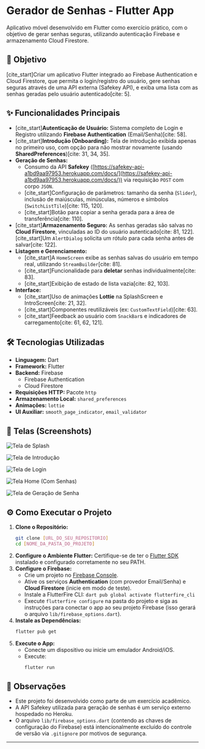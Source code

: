# Gerador de Senhas - Flutter App

Aplicativo móvel desenvolvido em Flutter como exercício prático, com o objetivo de gerar senhas seguras, utilizando autenticação Firebase e armazenamento Cloud Firestore.

## 🚀 Objetivo

[cite_start]Criar um aplicativo Flutter integrado ao Firebase Authentication e Cloud Firestore, que permita o login/registro do usuário, gere senhas seguras através de uma API externa (Safekey API), e exiba uma lista com as senhas geradas pelo usuário autenticado[cite: 5].

## ✨ Funcionalidades Principais

* [cite_start]**Autenticação de Usuário:** Sistema completo de Login e Registro utilizando **Firebase Authentication** (Email/Senha)[cite: 58].
* [cite_start]**Introdução (Onboarding):** Tela de introdução exibida apenas no primeiro uso, com opção para não mostrar novamente (usando **SharedPreferences**)[cite: 31, 34, 35].
* **Geração de Senhas:**
    * Consumo da API **Safekey** ([https://safekey-api-a1bd9aa97953.herokuapp.com/docs/](https://safekey-api-a1bd9aa97953.herokuapp.com/docs/)) via requisição `POST` com corpo `JSON`.
    * [cite_start]Configuração de parâmetros: tamanho da senha (`Slider`), inclusão de maiúsculas, minúsculas, números e símbolos (`SwitchListTile`)[cite: 115, 120].
    * [cite_start]Botão para copiar a senha gerada para a área de transferência[cite: 110].
* [cite_start]**Armazenamento Seguro:** As senhas geradas são salvas no **Cloud Firestore**, vinculadas ao ID do usuário autenticado[cite: 81, 122]. [cite_start]Um `AlertDialog` solicita um rótulo para cada senha antes de salvar[cite: 122].
* **Listagem e Gerenciamento:**
    * [cite_start]A `HomeScreen` exibe as senhas salvas do usuário em tempo real, utilizando `StreamBuilder`[cite: 81].
    * [cite_start]Funcionalidade para **deletar** senhas individualmente[cite: 83].
    * [cite_start]Exibição de estado de lista vazia[cite: 82, 103].
* **Interface:**
    * [cite_start]Uso de animações **Lottie** na SplashScreen e IntroScreen[cite: 21, 32].
    * [cite_start]Componentes reutilizáveis (ex: `CustomTextField`)[cite: 63].
    * [cite_start]Feedback ao usuário com `SnackBar`s e indicadores de carregamento[cite: 61, 62, 121].

## 🛠️ Tecnologias Utilizadas

* **Linguagem:** Dart
* **Framework:** Flutter
* **Backend:** Firebase
    * Firebase Authentication
    * Cloud Firestore
* **Requisições HTTP:** Pacote `http`
* **Armazenamento Local:** `shared_preferences`
* **Animações:** `lottie`
* **UI Auxiliar:** `smooth_page_indicator`, `email_validator`

## 📸 Telas (Screenshots)

![Tela de Splash](screenshots/1.png)

![Tela de Introdução](screenshots/2.png)

![Tela de Login](screenshots/3.png)

![Tela Home (Com Senhas)](screenshots/5.png)

![Tela de Geração de Senha](screenshots/4.png)


## ⚙️ Como Executar o Projeto

1.  **Clone o Repositório:**
    ```bash
    git clone [URL_DO_SEU_REPOSITORIO]
    cd [NOME_DA_PASTA_DO_PROJETO]
    ```
2.  **Configure o Ambiente Flutter:** Certifique-se de ter o [Flutter SDK](https://flutter.dev/docs/get-started/install) instalado e configurado corretamente no seu PATH.
3.  **Configure o Firebase:**
    * Crie um projeto no [Firebase Console](https://console.firebase.google.com/).
    * Ative os serviços **Authentication** (com provedor Email/Senha) e **Cloud Firestore** (inicie em modo de teste).
    * Instale a FlutterFire CLI: `dart pub global activate flutterfire_cli`
    * Execute `flutterfire configure` na pasta do projeto e siga as instruções para conectar o app ao seu projeto Firebase (isso gerará o arquivo `lib/firebase_options.dart`).
4.  **Instale as Dependências:**
    ```bash
    flutter pub get
    ```
5.  **Execute o App:**
    * Conecte um dispositivo ou inicie um emulador Android/iOS.
    * Execute:
        ```bash
        flutter run
        ```

## 📝 Observações

* Este projeto foi desenvolvido como parte de um exercício acadêmico.
* A API Safekey utilizada para geração de senhas é um serviço externo hospedado no Heroku.
* O arquivo `lib/firebase_options.dart` (contendo as chaves de configuração do Firebase) está intencionalmente excluído do controle de versão via `.gitignore` por motivos de segurança.

---
